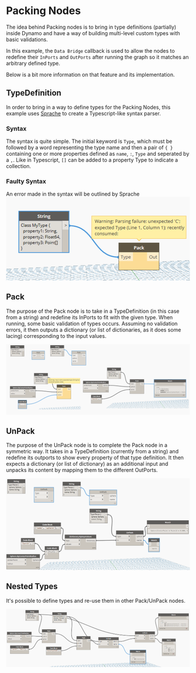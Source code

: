 # Packing Nodes
The idea behind Packing nodes is to bring in type definitions (partially) inside Dynamo and have a way of building multi-level custom types with basic validations.

In this example, the `Data Bridge` callback is used to allow the nodes to redefine their `InPorts` and `OutPorts` after running the graph so it matches an arbitrary defined type.

Below is a bit more information on that feature and its implementation.

## TypeDefinition
In order to bring in a way to define types for the Packing Nodes, this example uses [Sprache](https://github.com/sprache/Sprache/) to create a Typescript-like syntax parser. 

### Syntax
The syntax is quite simple. The initial keyword is `Type`, which must be followed by a word representing the type name and then a pair of `{ }` containing one or more properties defined as `name`, `:`, `Type` and seperated by a `,`. Like in Typescript, `[]` can be added to a property Type to indicate a collection.

### Faulty Syntax

An error made in the syntax will be outlined by Sprache
![](./README_assets/sprache_faulty_syntax.png)

## Pack
The purpose of the Pack node is to take in a TypeDefinition (in this case from a string) and redefine its InPorts to fit with the given type. When running, some basic validation of types occurs.
Assuming no validation errors, it then outputs a dictionary (or list of dictionaries, as it does some lacing) corresponding to the input values.

![](./README_assets/validation-error.png)

## UnPack
The purpose of the UnPack node is to complete the Pack node in a symmetric way. It takes in a TypeDefinition (currently from a string) and redefine its outports to show every property of that type definition. It then expects a dictionary (or list of dictionary) as an additional input and unpacks its content by mapping them to the different OutPorts.

![](./README_assets/unpack-example.png)

## Nested Types
It's possible to define types and re-use them in other Pack/UnPack nodes.

![](./README_assets/nested-packs.png)

